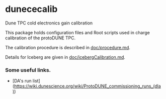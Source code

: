 # dunececalib
Dune TPC cold electronics gain calibration

This package holds configuration files and Root scripts used in charge calibration
of the protoDUNE TPC.

The calibration procedure is described in [doc/procedure.md](doc/procedure.md).

Details for Iceberg are given in [doc/icebergCalibration.md](doc/icebergCalibration.md).

### Some useful links.
* [DA's run list] (https://wiki.dunescience.org/wiki/ProtoDUNE_commissioning_runs_(dla))
